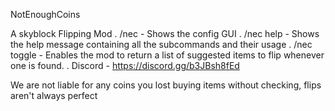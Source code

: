 NotEnoughCoins

A skyblock Flipping Mod
 . /nec - Shows the config GUI
 . /nec help - Shows the help message containing all the subcommands and their usage
 . /nec toggle - Enables the mod to return a list of suggested items to flip whenever one is found.
 . Discord - https://discord.gg/b3JBsh8fEd

We are not liable for any coins you lost buying items 
without checking, flips aren't always perfect
